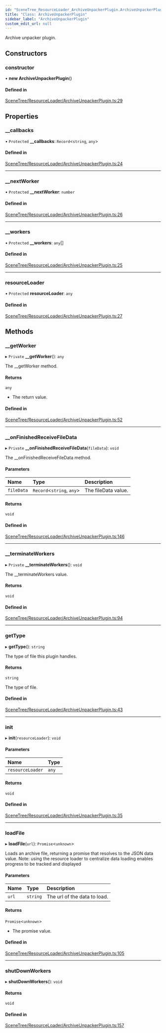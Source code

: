 ```yaml
---
id: "SceneTree_ResourceLoader_ArchiveUnpackerPlugin.ArchiveUnpackerPlugin"
title: "Class: ArchiveUnpackerPlugin"
sidebar_label: "ArchiveUnpackerPlugin"
custom_edit_url: null
---
```




Archive unpacker plugin.

## Constructors

### constructor

• **new ArchiveUnpackerPlugin**()

#### Defined in

[SceneTree/ResourceLoader/ArchiveUnpackerPlugin.ts:29](https://github.com/ZeaInc/zea-engine/blob/9a102c0d/src/SceneTree/ResourceLoader/ArchiveUnpackerPlugin.ts#L29)

## Properties

### \_\_callbacks

• `Protected` **\_\_callbacks**: `Record`<`string`, `any`\>

#### Defined in

[SceneTree/ResourceLoader/ArchiveUnpackerPlugin.ts:24](https://github.com/ZeaInc/zea-engine/blob/9a102c0d/src/SceneTree/ResourceLoader/ArchiveUnpackerPlugin.ts#L24)

___

### \_\_nextWorker

• `Protected` **\_\_nextWorker**: `number`

#### Defined in

[SceneTree/ResourceLoader/ArchiveUnpackerPlugin.ts:26](https://github.com/ZeaInc/zea-engine/blob/9a102c0d/src/SceneTree/ResourceLoader/ArchiveUnpackerPlugin.ts#L26)

___

### \_\_workers

• `Protected` **\_\_workers**: `any`[]

#### Defined in

[SceneTree/ResourceLoader/ArchiveUnpackerPlugin.ts:25](https://github.com/ZeaInc/zea-engine/blob/9a102c0d/src/SceneTree/ResourceLoader/ArchiveUnpackerPlugin.ts#L25)

___

### resourceLoader

• `Protected` **resourceLoader**: `any`

#### Defined in

[SceneTree/ResourceLoader/ArchiveUnpackerPlugin.ts:27](https://github.com/ZeaInc/zea-engine/blob/9a102c0d/src/SceneTree/ResourceLoader/ArchiveUnpackerPlugin.ts#L27)

## Methods

### \_\_getWorker

▸ `Private` **__getWorker**(): `any`

The __getWorker method.

#### Returns

`any`

- The return value.

#### Defined in

[SceneTree/ResourceLoader/ArchiveUnpackerPlugin.ts:52](https://github.com/ZeaInc/zea-engine/blob/9a102c0d/src/SceneTree/ResourceLoader/ArchiveUnpackerPlugin.ts#L52)

___

### \_\_onFinishedReceiveFileData

▸ `Private` **__onFinishedReceiveFileData**(`fileData`): `void`

The __onFinishedReceiveFileData method.

#### Parameters

| Name | Type | Description |
| :------ | :------ | :------ |
| `fileData` | `Record`<`string`, `any`\> | The fileData value. |

#### Returns

`void`

#### Defined in

[SceneTree/ResourceLoader/ArchiveUnpackerPlugin.ts:146](https://github.com/ZeaInc/zea-engine/blob/9a102c0d/src/SceneTree/ResourceLoader/ArchiveUnpackerPlugin.ts#L146)

___

### \_\_terminateWorkers

▸ `Private` **__terminateWorkers**(): `void`

The __terminateWorkers value.

#### Returns

`void`

#### Defined in

[SceneTree/ResourceLoader/ArchiveUnpackerPlugin.ts:94](https://github.com/ZeaInc/zea-engine/blob/9a102c0d/src/SceneTree/ResourceLoader/ArchiveUnpackerPlugin.ts#L94)

___

### getType

▸ **getType**(): `string`

The type of file this plugin handles.

#### Returns

`string`

The type of file.

#### Defined in

[SceneTree/ResourceLoader/ArchiveUnpackerPlugin.ts:43](https://github.com/ZeaInc/zea-engine/blob/9a102c0d/src/SceneTree/ResourceLoader/ArchiveUnpackerPlugin.ts#L43)

___

### init

▸ **init**(`resourceLoader`): `void`

#### Parameters

| Name | Type |
| :------ | :------ |
| `resourceLoader` | `any` |

#### Returns

`void`

#### Defined in

[SceneTree/ResourceLoader/ArchiveUnpackerPlugin.ts:35](https://github.com/ZeaInc/zea-engine/blob/9a102c0d/src/SceneTree/ResourceLoader/ArchiveUnpackerPlugin.ts#L35)

___

### loadFile

▸ **loadFile**(`url`): `Promise`<`unknown`\>

Loads an archive file, returning a promise that resolves to the JSON data value.
Note: using the resource loader to centralize data loading enables progress to be tracked and displayed

#### Parameters

| Name | Type | Description |
| :------ | :------ | :------ |
| `url` | `string` | The url of the data to load. |

#### Returns

`Promise`<`unknown`\>

- The promise value.

#### Defined in

[SceneTree/ResourceLoader/ArchiveUnpackerPlugin.ts:105](https://github.com/ZeaInc/zea-engine/blob/9a102c0d/src/SceneTree/ResourceLoader/ArchiveUnpackerPlugin.ts#L105)

___

### shutDownWorkers

▸ **shutDownWorkers**(): `void`

#### Returns

`void`

#### Defined in

[SceneTree/ResourceLoader/ArchiveUnpackerPlugin.ts:157](https://github.com/ZeaInc/zea-engine/blob/9a102c0d/src/SceneTree/ResourceLoader/ArchiveUnpackerPlugin.ts#L157)

